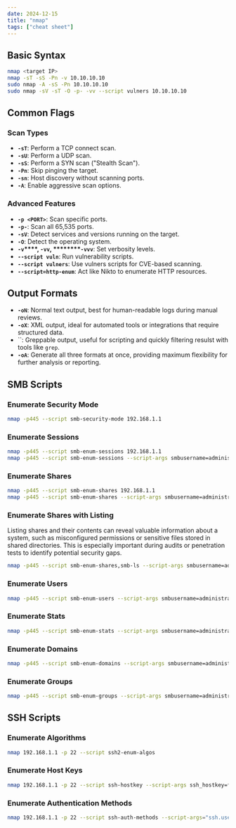 ```yaml
---
date: 2024-12-15
title: "nmap"
tags: ["cheat sheet"]
---
```


## Basic Syntax

```bash
nmap <target IP>
nmap -sT -sS -Pn -v 10.10.10.10
sudo nmap -A -sS -Pn 10.10.10.10
sudo nmap -sV -sT -O -p- -vv --script vulners 10.10.10.10
```

## Common Flags

### Scan Types

- **`-sT`**: Perform a TCP connect scan.
- **`-sU`**: Perform a UDP scan.
- **`-sS`**: Perform a SYN scan ("Stealth Scan").
- **`-Pn`**: Skip pinging the target.
- **`-sn`**: Host discovery without scanning ports.
- **`-A`**: Enable aggressive scan options.

### Advanced Features

- **`-p <PORT>`**: Scan specific ports.
- **`-p-`**: Scan all 65,535 ports.
- **`-sV`**: Detect services and versions running on the target.
- **`-O`**: Detect the operating system.
- **`-v`********\*\*\*\*, ********************************************`-vv`********************************************, \*\*\*\*************\*\*\*\*********`-vvv`**: Set verbosity levels.
- **`--script vuln`**: Run vulnerability scripts.
- **`--script vulners`**: Use vulners scripts for CVE-based scanning.
- **`--script=http-enum`**: Act like Nikto to enumerate HTTP resources.

## Output Formats

- **`-oN`**: Normal text output, best for human-readable logs during manual reviews.
- **`-oX`**: XML output, ideal for automated tools or integrations that require structured data.
- \`\`: Greppable output, useful for scripting and quickly filtering resulst with tools like `grep`.
- **`-oA`**: Generate all three formats at once, providing maximum flexibility for further analysis or reporting.

## SMB Scripts

### Enumerate Security Mode

```bash
nmap -p445 --script smb-security-mode 192.168.1.1
```

### Enumerate Sessions

```bash
nmap -p445 --script smb-enum-sessions 192.168.1.1
nmap -p445 --script smb-enum-sessions --script-args smbusername=administrator,smbpassword=password 192.168.1.1
```

### Enumerate Shares

```bash
nmap -p445 --script smb-enum-shares 192.168.1.1
nmap -p445 --script smb-enum-shares --script-args smbusername=administrator,smbpassword=password 192.168.1.1
```

### Enumerate Shares with Listing

Listing shares and their contents can reveal valuable information about a system, such as misconfigured permissions or sensitive files stored in shared directories. This is especially important during audits or penetration tests to identify potential security gaps.

```bash
nmap -p445 --script smb-enum-shares,smb-ls --script-args smbusername=administrator,smbpassword=password 192.168.1.1
```

### Enumerate Users

```bash
nmap -p445 --script smb-enum-users --script-args smbusername=administrator,smbpassword=password 192.168.1.1
```

### Enumerate Stats

```bash
nmap -p445 --script smb-enum-stats --script-args smbusername=administrator,smbpassword=password 192.168.1.1
```

### Enumerate Domains

```bash
nmap -p445 --script smb-enum-domains --script-args smbusername=administrator,smbpassword=password 192.168.1.1
```

### Enumerate Groups

```bash
nmap -p445 --script smb-enum-groups --script-args smbusername=administrator,smbpassword=password 192.168.1.1
```

## SSH Scripts

### Enumerate Algorithms

```bash
nmap 192.168.1.1 -p 22 --script ssh2-enum-algos
```

### Enumerate Host Keys

```bash
nmap 192.168.1.1 -p 22 --script ssh-hostkey --script-args ssh_hostkey=full
```

### Enumerate Authentication Methods

```bash
nmap 192.168.1.1 -p 22 --script ssh-auth-methods --script-args="ssh.user=admin"
```



